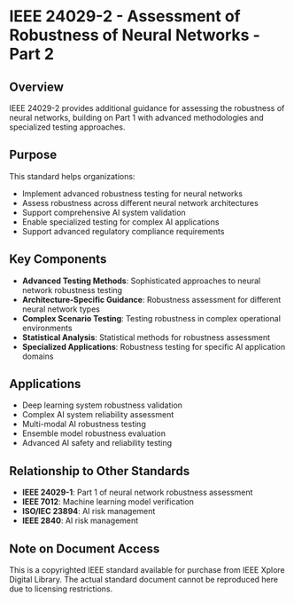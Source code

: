 # IEEE 24029-2 - Assessment of Robustness of Neural Networks - Part 2

## Overview
IEEE 24029-2 provides additional guidance for assessing the robustness of neural networks, building on Part 1 with advanced methodologies and specialized testing approaches.

## Purpose
This standard helps organizations:
- Implement advanced robustness testing for neural networks
- Assess robustness across different neural network architectures
- Support comprehensive AI system validation
- Enable specialized testing for complex AI applications
- Support advanced regulatory compliance requirements

## Key Components
- **Advanced Testing Methods**: Sophisticated approaches to neural network robustness testing
- **Architecture-Specific Guidance**: Robustness assessment for different neural network types
- **Complex Scenario Testing**: Testing robustness in complex operational environments
- **Statistical Analysis**: Statistical methods for robustness assessment
- **Specialized Applications**: Robustness testing for specific AI application domains

## Applications
- Deep learning system robustness validation
- Complex AI system reliability assessment
- Multi-modal AI robustness testing
- Ensemble model robustness evaluation
- Advanced AI safety and reliability testing

## Relationship to Other Standards
- **IEEE 24029-1**: Part 1 of neural network robustness assessment
- **IEEE 7012**: Machine learning model verification
- **ISO/IEC 23894**: AI risk management
- **IEEE 2840**: AI risk management

## Note on Document Access
This is a copyrighted IEEE standard available for purchase from IEEE Xplore Digital Library. The actual standard document cannot be reproduced here due to licensing restrictions.
